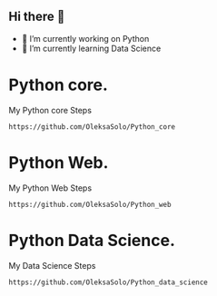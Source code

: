 ## Hi there 👋

- 🔭 I’m currently working on Python
- 🌱 I’m currently learning Data Science

# Python core.

   My Python core Steps

    https://github.com/OleksaSolo/Python_core

# Python Web.

   My Python Web Steps

    https://github.com/OleksaSolo/Python_web

# Python Data Science.

   My Data Science Steps

    https://github.com/OleksaSolo/Python_data_science






<!--
**OleksaSolo/OleksaSolo** is a ✨ _special_ ✨ repository because its `README.md` (this file) appears on your GitHub profile.

Here are some ideas to get you started:

- 🔭 I’m currently working on Python
- 🌱 I’m currently learning Data Science
- 👯 I’m looking to collaborate on ...
- 🤔 I’m looking for help with ...
- 💬 Ask me about ...
- 📫 How to reach me: ...
- 😄 Pronouns: ...
- ⚡ Fun fact: ...
-->
